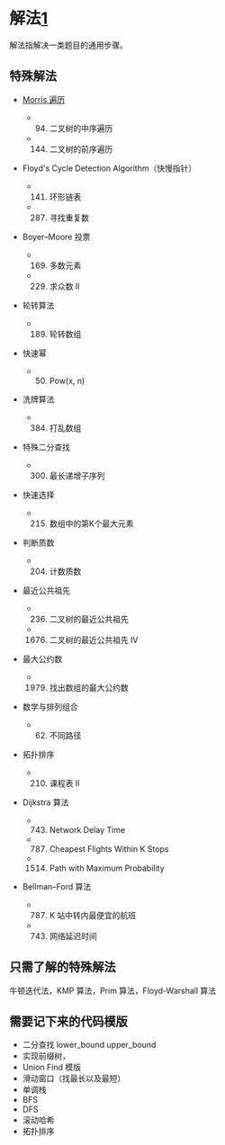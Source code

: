 # 解法[1]
解法指解决一类题目的通用步骤。

## 特殊解法

* [Morris 遍历​](./morrisTraveral.md)
    * 94. 二叉树的中序遍历
    * 144. 二叉树的前序遍历

* Floyd's Cycle Detection Algorithm（快慢指针）​
    * 141. 环形链表
    * 287. 寻找重复数
* Boyer–Moore 投票​
    * 169. 多数元素
    * 229. 求众数 II
* 轮转算法​
    * 189. 轮转数组
* 快速幂​
    * 50. Pow(x, n)
* 洗牌算法​
    * 384. 打乱数组
* 特殊二分查找​
    * 300. 最长递增子序列
* 快速选择​
    * 215. 数组中的第K个最大元素
* 判断质数​
    * 204. 计数质数
* 最近公共祖先​
    * 236. 二叉树的最近公共祖先
    * 1676. 二叉树的最近公共祖先 IV
* 最大公约数​
    * 1979. 找出数组的最大公约数
* 数学与排列组合​
    * 62. 不同路径
* 拓扑排序​
    * 210. 课程表 II
* Dijkstra 算法​
    * 743. Network Delay Time
    * 787. Cheapest Flights Within K Stops
    * 1514. Path with Maximum Probability
* Bellman–Ford 算法​
    * 787. K 站中转内最便宜的航班
    * 743. 网络延迟时间

## 只需了解的特殊解法
牛顿迭代法，KMP 算法，Prim 算法，Floyd-Warshall 算法


## 需要记下来的代码模版
* 二分查找 lower_bound upper_bound
* 实现前缀树，
* Union Find 模版
* 滑动窗口（找最长以及最短）
* 单调栈
* BFS
* DFS
* 滚动哈希
* 拓扑排序

[1]: https://interview-science.org/%E7%AE%97%E6%B3%95%E6%8C%87%E5%8D%97/%E5%85%B6%E4%BB%96%E5%86%85%E5%AE%B9